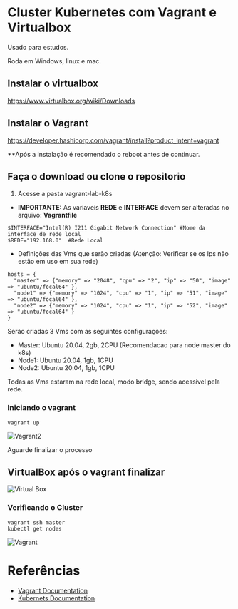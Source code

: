 # Cluster Kubernetes com Vagrant e Virtualbox

Usado para estudos.

Roda em Windows, linux e mac.

## Instalar o virtualbox
https://www.virtualbox.org/wiki/Downloads

## Instalar o Vagrant
https://developer.hashicorp.com/vagrant/install?product_intent=vagrant

**Após a instalação é recomendado o reboot antes de continuar.

## Faça o download ou clone o repositorio
1. Acesse a pasta vagrant-lab-k8s   
- **IMPORTANTE:** As variaveis **REDE** e **INTERFACE** devem ser alteradas no arquivo: **Vagrantfile**
```
$INTERFACE="Intel(R) I211 Gigabit Network Connection" #Nome da interface de rede local
$REDE="192.168.0"  #Rede Local
```
- Definições das Vms que serão criadas (Atenção: Verificar se os Ips não estão em uso em sua rede)
```
hosts = {
  "master" => {"memory" => "2048", "cpu" => "2", "ip" => "50", "image" => "ubuntu/focal64" },
  "node1" => {"memory" => "1024", "cpu" => "1", "ip" => "51", "image" => "ubuntu/focal64" },
  "node2" => {"memory" => "1024", "cpu" => "1", "ip" => "52", "image" => "ubuntu/focal64" }
}
```
Serão criadas 3 Vms com as seguintes configurações:

- Master: Ubuntu 20.04, 2gb, 2CPU (Recomendacao para node master do k8s)
- Node1: Ubuntu 20.04, 1gb, 1CPU
- Node2: Ubuntu 20.04, 1gb, 1CPU
  
Todas as Vms estaram na rede local, modo bridge, sendo acessivel pela rede.

### Iniciando o vagrant
```
vagrant up
```
![Vagrant2](https://github.com/cpginfo/vagrant-lab-k8s/assets/39770143/bfdd4874-fed3-41b4-bfcd-b2a90be4c3d5)

Aguarde finalizar o processo

## VirtualBox após o vagrant finalizar
![Virtual Box](https://github.com/cpginfo/vagrant-lab-k8s/assets/39770143/c9b21e42-0d14-48cb-8bbd-05b725aa9c44)

### Verificando o Cluster
```
vagrant ssh master
kubectl get nodes
```
![Vagrant](https://github.com/cpginfo/vagrant-lab-k8s/assets/39770143/af8a01d4-a69f-4236-8423-26eef3eae534)

# Referências

- [Vagrant Documentation](https://developer.hashicorp.com/vagrant/docs)
- [Kubernets Documentation](https://kubernetes.io/pt-br/docs/home/)

